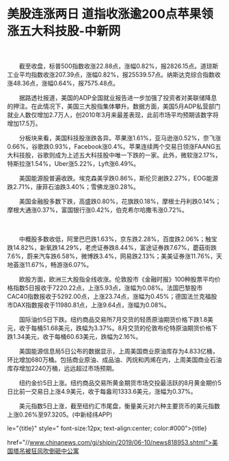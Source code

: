# 美股连涨两日 道指收涨逾200点苹果领涨五大科技股-中新网

　　

　　截至收盘，标普500指数收涨22.88点，涨幅0.82%，报2826.15点。道琼斯工业平均指数收涨207.39点，涨幅0.82%，报25539.57点。纳斯达克综合指数收涨48.36点，涨幅0.64%，报7575.48点。

　　据路透社报道，美国的ADP全国就业报告进一步加强了投资者对美联储降息的押注。在此情况下，美国三大股指集体攀升。数据方面，美国5月ADP私营部门就业人数仅增加2.7万人，创2010年3月来最差表现，此前市场平均预期该数字将增加17.5万。

　　分板块来看，美国科技股涨跌各异。苹果涨1.61%，亚马逊涨0.52%，奈飞涨0.66%，谷歌跌0.93%，Facebook涨0.4%。苹果连续两个交易日领涨FAANG五大科技股，谷歌则成为上述五大科技股中唯一下跌的一家。此外，微软涨2.17%，特斯拉涨1.54%，Uber涨5.22%，Lyft涨6.49%。

　　美国能源股普遍收跌。埃克森美孚跌0.86%，斯伦贝谢跌2.27%，EOG能源跌2.71%，康菲石油跌3.40%；雪佛龙涨0.28%。

　　美国金融股多数下跌，高盛跌0.80%，花旗跌0.18%，摩根士丹利跌0.14%；摩根大通涨0.37%，富国银行涨0.42%，伯克希尔哈撒韦涨0.72%。

　　

　　中概股多数收低，阿里巴巴跌1.63%，京东跌2.28%，百度跌2.06%；触宝跌14.82%，新氧跌14.29%，老虎证券跌8.44%，富途证券跌7.67%，蘑菇街跌7.6%，蔚来汽车跌6.58%，微博跌3.4%，网易跌2.13%；美美证券涨11.76%，天地荟涨11.67%，畅游涨6.07%。

　　欧股方面，欧洲三大股指全线收涨。伦敦股市《金融时报》100种股票平均价格指数5日报收于7220.22点，上涨5.93点，涨幅为0.08%。法国巴黎股市CAC40指数报收于5292.00点，上涨23.74点，涨幅为0.45%；德国法兰克福股市DAX指数报收于11980.81点，上涨9.64点，涨幅为0.08%。

　　国际油价5日下跌。纽约商品交易所7月交货的轻质原油期货价格下跌1.8美元，收于每桶51.68美元，跌幅为3.37%。8月交货的伦敦布伦特原油期货价格下跌1.34美元，收于每桶60.63美元，跌幅为2.16%。

　　美国能源信息局5日公布的数据显示，上周美国商业原油库存为4.833亿桶，环比增加680万桶。包括商业原油、成品油、丙烷和丙烯在内，上周美国商业石油库存增加2240万桶，远远超过市场预期。

　　纽约金价5日上涨。纽约商品交易所黄金期货市场交投最活跃的8月黄金期价5日比前一交易日上涨4.9美元，收于每盎司1333.6美元，涨幅为0.37%。

　　美元指数5日上涨，截至纽约汇市尾盘，衡量美元对六种主要货币的美元指数上涨0.26%至97.3205。(中新经纬APP)

le="{title}" style=" font-size:12px; text-align:center; color:#000">{title}

href="//www.chinanews.com/gj/shipin/2019/06-10/news818953.shtml">美国塔吊被狂风吹倒砸中公寓
